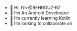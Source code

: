 - 👋 Hi, I’m @BEHROUZ-RZ
- 👀 I’m An Android Develooper
- 🌱 I’m currently learning Kotlin
- 💞️ I’m looking to collaborate on 


<!---
BEHROUZ-RZ/BEHROUZ-RZ is a ✨ special ✨ repository because its `README.md` (this file) appears on your GitHub profile.
You can click the Preview link to take a look at your changes.
--->
